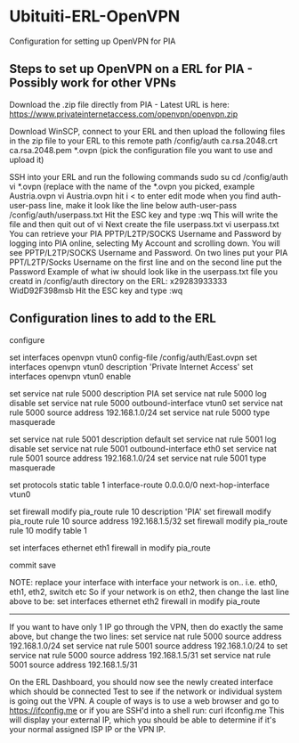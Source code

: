 # Ubituiti-ERL-OpenVPN
Configuration for setting up OpenVPN for PIA

## Steps to set up OpenVPN on a ERL for PIA - Possibly work for other VPNs ##

Download the .zip file directly from PIA - Latest URL is here:
https://www.privateinternetaccess.com/openvpn/openvpn.zip

Download WinSCP, connect to your ERL and then upload the following files in the zip file to your ERL to this remote path /config/auth 
ca.rsa.2048.crt
ca.rsa.2048.pem
*.ovpn (pick the configuration file you want to use and upload it)

SSH into your ERL and run the following commands
sudo su
cd /config/auth
vi *.ovpn (replace with the name of the *.ovpn you picked, example Austria.ovpn
vi Austria.ovpn
hit i < to enter edit mode
when you find auth-user-pass line, make it look like the line below
auth-user-pass /config/auth/userpass.txt
Hit the ESC key and type :wq
This will write the file and then quit out of vi
Next create the file userpass.txt
vi userpass.txt
You can retrieve your PIA PPTP/L2TP/SOCKS Username and Password by logging into PIA online, selecting My Account and scrolling down.
You will see PPTP/L2TP/SOCKS Username and Password.
On two lines put your PIA PPT/L2TP/Socks Username on the first line and on the second line put the Password
Example of what iw should look like in the userpass.txt file you creatd in /config/auth directory on the ERL:
x29283933333
WidD92F398msb
Hit the ESC key and type :wq

## Configuration lines to add to the ERL ##

configure

set interfaces openvpn vtun0 config-file /config/auth/East.ovpn
set interfaces openvpn vtun0 description 'Private Internet Access'
set interfaces openvpn vtun0 enable

set service nat rule 5000 description PIA
set service nat rule 5000 log disable
set service nat rule 5000 outbound-interface vtun0
set service nat rule 5000 source address 192.168.1.0/24
set service nat rule 5000 type masquerade

set service nat rule 5001 description default
set service nat rule 5001 log disable
set service nat rule 5001 outbound-interface eth0
set service nat rule 5001 source address 192.168.1.0/24
set service nat rule 5001 type masquerade

set protocols static table 1 interface-route 0.0.0.0/0 next-hop-interface vtun0

set firewall modify pia_route rule 10 description 'PIA'
set firewall modify pia_route rule 10 source address 192.168.1.5/32
set firewall modify pia_route rule 10 modify table 1

set interfaces ethernet eth1 firewall in modify pia_route

commit
save

NOTE: replace your interface with interface your network is on.. i.e. eth0, eth1, eth2, switch etc
So if your network is on eth2, then change the last line above to be:
set interfaces ethernet eth2 firewall in modify pia_route

------------------------

If you want to have only 1 IP go through the VPN, then do exactly the same above, but change the two lines:
set service nat rule 5000 source address 192.168.1.0/24
set service nat rule 5001 source address 192.168.1.0/24
to
set service nat rule 5000 source address 192.168.1.5/31
set service nat rule 5001 source address 192.168.1.5/31

On the ERL Dashboard, you should now see the newly created interface which should be connected
Test to see if the network or individual system is going out the VPN.
A couple of ways is to use a web browser and go to https://ifconfig.me or if you are SSH'd into a shell run: curl ifconfig.me
This will display your external IP, which you should be able to determine if it's your normal assigned ISP IP or the VPN IP.

